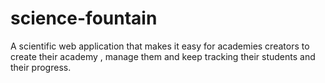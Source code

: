 # science-fountain
A scientific web application that makes it easy for academies creators to create their academy , manage them and keep tracking their students and their progress.
